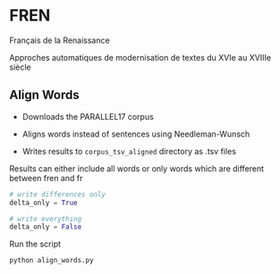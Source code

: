# FREN
Français de la Renaissance

Approches automatiques de modernisation de textes du XVIe au XVIIIe siècle

## Align Words

* Downloads the PARALLEL17 corpus
* Aligns words instead of sentences using Needleman-Wunsch

* Writes results to `corpus_tsv_aligned` directory as .tsv files

Results can either include all words or only words which are different between fren and fr

```python
# write differences only
delta_only = True
```

```python
# write everything
delta_only = False
```

Run the script

```bash
python align_words.py
```

